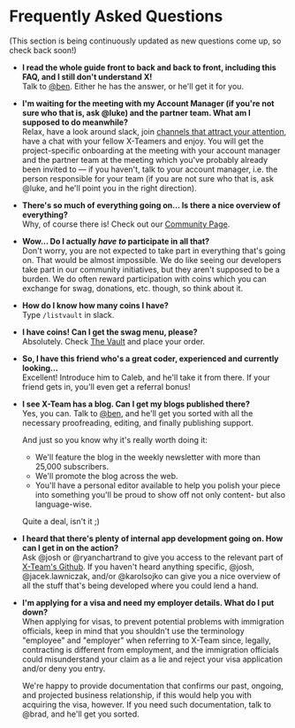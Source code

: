 # Frequently Asked Questions

(This section is being continuously updated as new questions come up, so check back soon!)

* **I read the whole guide front to back and back to front, including this FAQ, and I still don't understand X!**  
  Talk to [@ben](https://x-team.slack.com/messages/D23Q0MCQ6). Either he has the answer, or he'll get it for you.

* **I'm waiting for the meeting with my Account Manager (if you're not sure who that is, ask @luke) and the partner team. What am I supposed to do meanwhile?**  
  Relax, have a look around slack, join [channels that attract your attention](https://x-team.com/missions/slack/), have a chat with your fellow X-Teamers and enjoy. You will get the project-specific onboarding at the meeting with your account manager and the partner team at the meeting which you've probably already been invited to — if you haven't, talk to your account manager, i.e. the person responsible for your team (if you are not sure who that is, ask @luke, and he'll point you in the right direction).

* **There's so much of everything going on... Is there a nice overview of everything?**  
  Why, of course there is! Check out our [Community Page](http://community.x-team.com/).

* **Wow... Do I actually _have to_ participate in all that?**  
  Don't worry, you are not expected to take part in everything that's going on. That would be almost impossible. We do like seeing our developers take part in our community initiatives, but they aren't supposed to be a burden. We do often reward participation with coins which you can exchange for swag, donations, etc. though, so think about it.

* **How do I know how many coins I have?**  
  Type `/listvault` in slack.

* **I have coins! Can I get the swag menu, please?**  
  Absolutely. Check [The Vault](https://x-team.com/vault/) and place your order.

* **So, I have this friend who's a great coder, experienced and currently looking...**  
  Excellent! Introduce him to Caleb, and he'll take it from there. If your friend gets in, you'll even get a referral bonus!

* **I see X-Team has a blog. Can I get my blogs published there?**  
  Yes, you can. Talk to [@ben](https://x-team.slack.com/messages/D23Q0MCQ6), and he'll get you sorted with all the necessary proofreading, editing, and finally publishing support.

  And just so you know why it's really worth doing it:
  * We'll feature the blog in the weekly newsletter with more than 25,000 subscribers.
  * We'll promote the blog across the web.
  * You'll have a personal editor available to help you polish your piece into something you'll be proud to show off not only content- but also language-wise.

  Quite a deal, isn't it ;)

* **I heard that there's plenty of internal app development going on. How can I get in on the action?**  
  Ask @josh or @ryanchartrand to give you access to the relevant part of [X-Team's Github](https://github.com/x-team/). If you haven't heard anything specific, @josh, @jacek.lawniczak, and/or @karolsojko can give you a nice overview of all the stuff that's being developed where you could lend a hand.

* **I'm applying for a visa and need my employer details. What do I put down?** <a name="visas"></a>  
  When applying for visas, to prevent potential problems with immigration officials, keep in mind that you shouldn't use the terminology "employee" and "employer" when referring to X-Team since, legally, contracting is different from employment, and the immigration officials could misunderstand your claim as a lie and reject your visa application and/or deny you entry.

  We're happy to provide documentation that confirms our past, ongoing, and projected business relationship, if this would help you with acquiring the visa, however. If you need such documentation, talk to @brad, and he'll get you sorted.
